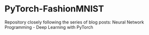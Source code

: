 # PyTorch-FashionMNIST
Repository closely following the series of blog posts: Neural Network Programming - Deep Learning with PyTorch
